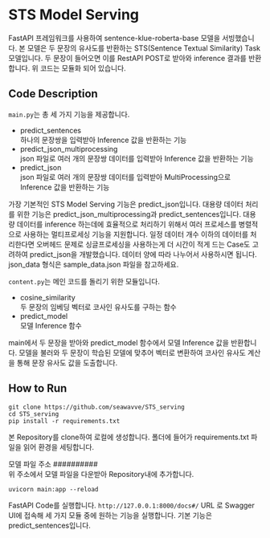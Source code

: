 # STS Model Serving
FastAPI 프레임워크를 사용하여 sentence-klue-roberta-base 모델을 서빙했습니다. 본 모델은 두 문장의 유사도를 반환하는 STS(Sentence Textual Similarity) Task 모델입니다. 두 문장이 들어오면 이를 RestAPI POST로 받아와 inference 결과를 반환합니다. 위 코드는 모듈화 되어 있습니다.

## Code Description
`main.py`는 총 세 가지 기능을 제공합니다.  
- predict_sentences  
  하나의 문장쌍을 입력받아 Inference 값을 반환하는 기능  
- predict_json_multiprocessing  
  json 파일로 여러 개의 문장쌍 데이터를 입력받아 Inference 값을 반환하는 기능  
- predict_json  
  json 파일로 여러 개의 문장쌍 데이터를 입력받아 MultiProcessing으로 Inference 값을 반환하는 기능  
  
가장 기본적인 STS Model Serving 기능은 predict_json입니다. 대용량 데이터 처리를 위한 기능은 predict_json_multiprocessing과 predict_sentences입니다. 대용량 데이터를 inference 하는데에 효율적으로 처리하기 위해서 여러 프로세스를 병렬적으로 사용하는 멀티프로세싱 기능을 지원합니다. 일정 데이터 개수 이하의 데이터를 처리한다면 오버헤드 문제로 싱글프로세싱을 사용하는게 더 시간이 적게 드는 Case도 고려하여 predict_json을 개발했습니다. 데이터 양에 따라 나누어서 사용하시면 됩니다. json_data 형식은 sample_data.json 파일을 참고하세요.  
  
`content.py`는 메인 코드를 돌리기 위한 모듈입니다.  
- cosine_similarity  
  두 문장의 임베딩 벡터로 코사인 유사도를 구하는 함수   
- predict_model  
  모델 Inference 함수  
  
main에서 두 문장을 받아와 predict_model 함수에서 모델 Inference 값을 반환합니다. 모델을 불러와 두 문장이 학습된 모델에 맞추어 벡터로 변환하여 코사인 유사도 계산을 통해 문장 유사도 값을 도출합니다.  

## How to Run
``` 
git clone https://github.com/seawavve/STS_serving
cd STS_serving
pip install -r requirements.txt
```
본 Repository를 clone하여 로컬에 생성합니다. 폴더에 들어가 requirements.txt 파일을 읽어 환경을 세팅합니다.  

모델 파일 주소 ##########  
위 주소에서 모델 파일을 다운받아 Repository내에 추가합니다.  

```
uvicorn main:app --reload
```
FastAPI Code를 실행합니다. `http://127.0.0.1:8000/docs#/` URL 로 Swagger UI에 접속해 세 가지 모듈 중에 원하는 기능을 실행합니다. 기본 기능은 predict_sentences입니다.  




